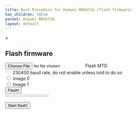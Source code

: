 ```yaml
---
title: Root Procedure for Huawei MA5671A (flash firmware)
has_children: false
parent: Huawei MA5671A
layout: default
---
```


<div class="modal" data-jtd-modal="flash-modal" data-jtd-modal-backdrop="static" id="flash-modal">
    <div class="modal-content">
        <div class="modal-header">
        <span class="close">&times;</span>
        <h2>Flash firmware</h2>
        </div>
        <form id="flash-form" class="p-4" novalidate>
            <div class="form-floating mb-3">
                <input type="file" class="form-control" placeholder="Flash MTD" name="flash-mtd" id="flash-mtd" required>
                <label for="flash-mtd">Flash MTD</label>
            </div>
            <div class="mb-3 form-check">
                <input type="checkbox" class="form-check-input" id="baud-rate-oc" name="baud-rate-oc" disabled>
                <label class="form-check-label" for="baud-rate-oc">230400 baud rate, do not enable unless told to do so</label>
            </div>
            <div class="form-check">
                <input class="form-check-input" type="radio" name="image" id="image0" value="image0">
                <label class="form-check-label" for="image0">
                    Image 0
                </label>
            </div>
            <div class="form-check">
                <input class="form-check-input" type="radio" name="image" id="image1" value="image1">
                <label class="form-check-label" for="image1">
                    Image 1
                </label>
            </div>
            <div class="mb-3">
                <input type="submit" class="btn btn-primary" value="Flash!">
            </div>
            <progress id="flash-progress" value="0" max="100"></progress>
            <p id="flash-text-step"></p>
        </form>
    </div>
</div>

<button id="flash-start-button" class="btn btn-blue" data-jtd-toogle="modal" data-jtd-target="#flash-modal">Start flash!</button>

<script type="text/javascript" src="/assets/js/xymini.js"></script>
<script type="text/javascript" src="/assets/js/rootLantiq.js"></script>
<script type="text/javascript" src="/assets/js/serialUtil.js"></script>
<script>
    const acontroller = new AbortController();
    const cs = acontroller.signal;
    let flashModal = document.getElementById("flash-modal");
    let flashForm = document.getElementById("flash-form");
    let flashProgress = document.getElementById("flash-progress");
    let flashTextStep = document.getElementById("flash-text-step");
    flashModal.addEventListener('modal-jtd-close', async function(event) {
        acontroller.abort();
    });
    flashModal.addEventListener('modal-jtd-open', async function(event) {
        flash({signal: cs});
    });
    function pause(message) {
        flashTextStep.textContent = message;
    }
    function loading(message) {
        flashTextStep.textContent = message;
    }
    function showError(message) {
        flashTextStep.textContent = message;
    }
    function showSuccess(message) {
        flashTextStep.textContent = message;
    }
    async function flash({ signal } = {}) {
        let port;
        try {
            port = await navigator.serial.requestPort();
        } catch (err) {
            showError(`Error: ${err.message}`);
            console.log(`Error: ${err.message}\n`);
            return;
        }
        if (!port) {
            showError('Error: port not open');
            console.log('Error: port not open\n');
            return;
        }
        flashForm.addEventListener('submit', async function(event) {
            [...flashForm.elements].map(function(e){return e.parentNode}).forEach(function(e){e.classList.toggle('was-validated', true)});
            if (!flashForm.checkValidity()) {
                event.preventDefault();
            } else {
                event.preventDefault();
                var fomrdata = new FormData(flashForm);
                var file = fomrdata.get('flash-mtd');
                var image = fomrdata.get('image');
                var data = new Uint8Array(await file.arrayBuffer());
                console.log(data);

                /* Unlock U-Boot if needed and stop booting */
                let result = await lantiqRootUboot(port, "Huawei MA5671A",
                    (msg) => {
                        loading(msg);
                        console.log(msg);
                    },
                    (err) => {
                        showError(err);
                        console.log(err);
                    }
                );

                if (!result) {
                    return;
                }

                let baudrate = 115200;
                if(fomrdata.has('baud-rate-oc')) {
                    let newBaudrate = 230400;
                    loading(`Changing baudrate to: ${newBaudrate}`);

                    result = await changeBaudrate(port, newBaudrate, baudrate,
                        (err) => {
                            showError(err);
                            console.log(err);
                        }
                    );

                    if (result) {
                        baudrate = newBaudrate;
                    } else {
                        return;
                    }
                }

                loading("Start sending image to the SFP...");
                result = await sendImageMtd(port, data, baudrate,
                    (err) => {
                        showError(err);
                        console.log(err);
                    },
                    (byteTransfered) => {
                        const perc = (byteTransfered/data.length) * 100;
                        const percTrunc = Math.trunc(perc*100)/100;  /* Two decimal trunc */
                        flashProgress.value = perc;
                        loading(`Image transfer: ${percTrunc}% complete`)
                    }
                );

                if (!result) {
                    return;
                }

                result = await waitEndImageLoad(port, baudrate,
                    (err) => {
                        showError(err);
                        console.log(err);
                    }
                );

                if (!result) {
                    return;
                }

                if(fomrdata.has('baud-rate-oc')) {
                    let newBaudrate = 115200;
                    loading(`Restore baudrate to: ${newBaudrate}`);

                    result = await changeBaudrate(port, newBaudrate, baudrate,
                        (err) => {
                            showError(err);
                            console.log(err);
                        }
                    );

                    if (result) {
                        baudrate = newBaudrate;
                    } else {
                        return;
                    }
                }

                loading("Transfer complete, image flash in progress. DO NOT REMOVE the SFP!");
                result = await flashImageMtd(port, image, baudrate,
                    (err) => {
                        showError(err);
                        console.log(err);
                    }
                );

                if (result) {
                    showSuccess("Flash completed, now you can remove SFP");
                }
            }
        });
    };
</script>
